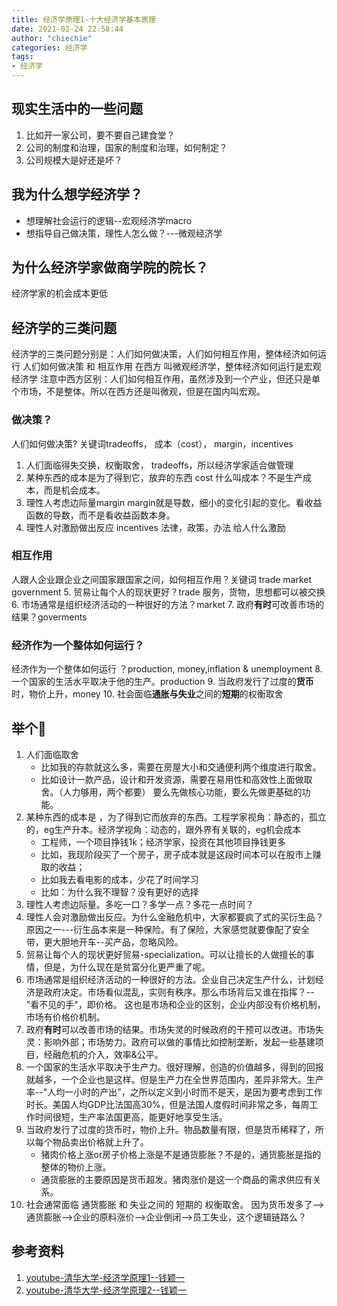```yaml
---
title: 经济学原理1-十大经济学基本原理
date: 2021-02-24 22:58:44
author: "chiechie"
categories: 经济学
tags:
- 经济学
---
```


## 现实生活中的一些问题
1. 比如开一家公司，要不要自己建食堂？
2. 公司的制度和治理，国家的制度和治理，如何制定？
3. 公司规模大是好还是坏？

## 我为什么想学经济学？ 
- 想理解社会运行的逻辑--宏观经济学macro
- 想指导自己做决策，理性人怎么做？---微观经济学


## 为什么经济学家做商学院的院长？
经济学家的机会成本更低

## 经济学的三类问题
经济学的三类问题分别是：人们如何做决策，人们如何相互作用，整体经济如何运行
人们如何做决策 和 相互作用 在西方 叫微观经济学，整体经济如何运行是宏观经济学
注意中西方区别：人们如何相互作用，虽然涉及到一个产业，但还只是单个市场，不是整体。所以在西方还是叫微观，但是在国内叫宏观。

### 做决策？
人们如何做决策? 关键词tradeoffs， 成本（cost）， margin，incentives
1. 人们面临得失交换，权衡取舍，
   tradeoffs，所以经济学家适合做管理
2. 某种东西的成本是为了得到它，放弃的东西 cost
   什么叫成本？不是生产成本，而是机会成本。
3. 理性人考虑边际量margin
   margin就是导数，细小的变化引起的变化。看收益函数的导数，而不是看收益函数本身。
4. 理性人对激励做出反应 incentives
   法律，政策，办法 给人什么激励

### 相互作用
人跟人企业跟企业之间国家跟国家之间，如何相互作用？关键词 trade market government
5. 贸易让每个人的现状更好？trade
   服务，货物，思想都可以被交换
6. 市场通常是组织经济活动的一种很好的方法？market
7. 政府**有时**可改善市场的结果？goverments 
   
### 经济作为一个整体如何运行？
经济作为一个整体如何运行 ？production, money,inflation & unemployment
8. 一个国家的生活水平取决于他的生产。production
9. 当政府发行了过度的**货币**时，物价上升，money
10. 社会面临**通胀与失业**之间的**短期**的权衡取舍

## 举个🌰
1. 人们面临取舍
   - 比如我的存款就这么多，需要在房屋大小和交通便利两个维度进行取舍。
   - 比如设计一款产品，设计和开发资源，需要在易用性和高效性上面做取舍。（人力够用，两个都要）
   要么先做核心功能，要么先做更基础的功能。
2. 某种东西的成本是 ，为了得到它而放弃的东西。工程学家视角：静态的，孤立的，eg生产升本。经济学视角：动态的，跟外界有关联的，eg机会成本
   - 工程师，一个项目挣钱1k；经济学家，投资在其他项目挣钱更多
   - 比如，我现阶段买了一个房子，房子成本就是这段时间本可以在股市上赚取的收益；
   - 比如我去看电影的成本，少花了时间学习
   - 比如：为什么我不理智？没有更好的选择
3. 理性人考虑边际量。多吃一口？多学一点？多花一点时间？
4. 理性人会对激励做出反应。为什么金融危机中，大家都要疯了式的买衍生品？
原因之一---衍生品本来是一种保险。有了保险，大家感觉就要像配了安全带，更大胆地开车--买产品，忽略风险。
5. 贸易让每个人的现状更好贸易-specialization。可以让擅长的人做擅长的事情，但是，为什么现在是贫富分化更严重了呢。
6. 市场通常是组织经济活动的一种很好的方法。企业自己决定生产什么，计划经济是政府决定。市场看似混乱，实则有秩序。那么市场背后又谁在指挥？--"看不见的手"，即价格。
   这也是市场和企业的区别，企业内部没有价格机制，市场有价格价机制。
7. 政府**有时**可以改善市场的结果。市场失灵的时候政府的干预可以改进。市场失灵：影响外部；市场势力。政府可以做的事情比如控制垄断，发起一些基建项目，经融危机的介入，效率&公平。
8. 一个国家的生活水平取决于生产力。很好理解，创造的价值越多，得到的回报就越多，一个企业也是这样。但是生产力在全世界范围内，差异非常大。生产率--"人均一小时的产出"，之所以定义到小时而不是天，是因为要考虑到工作时长。美国人均GDP比法国高30%，但是法国人度假时间非常之多，每周工作时间很短，生产率法国更高，能更好地享受生活。
9. 当政府发行了过度的货币时，物价上升。物品数量有限，但是货币稀释了，所以每个物品卖出价格就上升了。
   - 猪肉价格上涨or房子价格上涨是不是通货膨胀？不是的，通货膨胀是指的整体的物价上涨。
   - 通货膨胀的主要原因是货币超发。猪肉涨价是这一个商品的需求供应有关系。
10. 社会通常面临 通货膨胀 和 失业之间的 短期的 权衡取舍。
因为货币发多了-->通货膨胀-->企业的原料涨价-->企业倒闭-->员工失业，这个逻辑链路么？
    

## 参考资料
1. [youtube-清华大学-经济学原理1--钱颖一](https://www.youtube.com/watch?v=UKB-hPWqtEc&list=PLgvxkXbWub7g9n3OLO_QdObcJ6UCy2ojS)
2. [youtube-清华大学-经济学原理2--钱颖一](https://www.youtube.com/watch?v=iyXyNyeBSIk&list=PLgvxkXbWub7g9n3OLO_QdObcJ6UCy2ojS&index=3)